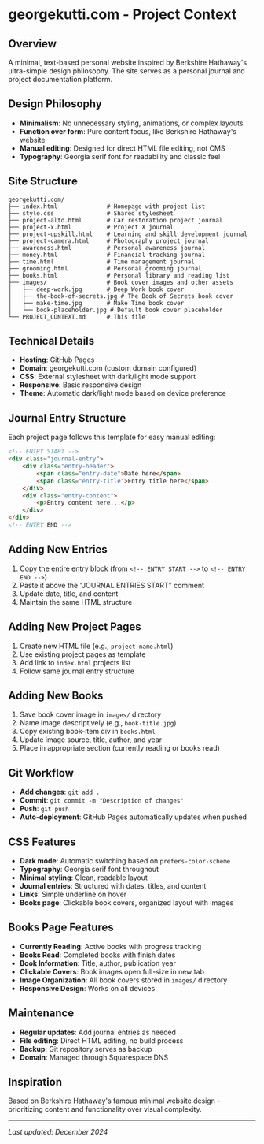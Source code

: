 # georgekutti.com - Project Context

## Overview
A minimal, text-based personal website inspired by Berkshire Hathaway's ultra-simple design philosophy. The site serves as a personal journal and project documentation platform.

## Design Philosophy
- **Minimalism**: No unnecessary styling, animations, or complex layouts
- **Function over form**: Pure content focus, like Berkshire Hathaway's website
- **Manual editing**: Designed for direct HTML file editing, not CMS
- **Typography**: Georgia serif font for readability and classic feel

## Site Structure
```
georgekutti.com/
├── index.html              # Homepage with project list
├── style.css               # Shared stylesheet
├── project-alto.html       # Car restoration project journal
├── project-x.html          # Project X journal
├── project-upskill.html    # Learning and skill development journal
├── project-camera.html     # Photography project journal
├── awareness.html          # Personal awareness journal
├── money.html              # Financial tracking journal
├── time.html               # Time management journal
├── grooming.html           # Personal grooming journal
├── books.html              # Personal library and reading list
├── images/                 # Book cover images and other assets
│   ├── deep-work.jpg       # Deep Work book cover
│   ├── the-book-of-secrets.jpg # The Book of Secrets book cover
│   ├── make-time.jpg       # Make Time book cover
│   └── book-placeholder.jpg # Default book cover placeholder
└── PROJECT_CONTEXT.md      # This file
```

## Technical Details
- **Hosting**: GitHub Pages
- **Domain**: georgekutti.com (custom domain configured)
- **CSS**: External stylesheet with dark/light mode support
- **Responsive**: Basic responsive design
- **Theme**: Automatic dark/light mode based on device preference

## Journal Entry Structure
Each project page follows this template for easy manual editing:

```html
<!-- ENTRY START -->
<div class="journal-entry">
    <div class="entry-header">
        <span class="entry-date">Date here</span>
        <span class="entry-title">Entry title here</span>
    </div>
    <div class="entry-content">
        <p>Entry content here...</p>
    </div>
</div>
<!-- ENTRY END -->
```

## Adding New Entries
1. Copy the entire entry block (from `<!-- ENTRY START -->` to `<!-- ENTRY END -->`)
2. Paste it above the "JOURNAL ENTRIES START" comment
3. Update date, title, and content
4. Maintain the same HTML structure

## Adding New Project Pages
1. Create new HTML file (e.g., `project-name.html`)
2. Use existing project pages as template
3. Add link to `index.html` projects list
4. Follow same journal entry structure

## Adding New Books
1. Save book cover image in `images/` directory
2. Name image descriptively (e.g., `book-title.jpg`)
3. Copy existing book-item div in `books.html`
4. Update image source, title, author, and year
5. Place in appropriate section (currently reading or books read)

## Git Workflow
- **Add changes**: `git add .`
- **Commit**: `git commit -m "Description of changes"`
- **Push**: `git push`
- **Auto-deployment**: GitHub Pages automatically updates when pushed

## CSS Features
- **Dark mode**: Automatic switching based on `prefers-color-scheme`
- **Typography**: Georgia serif font throughout
- **Minimal styling**: Clean, readable layout
- **Journal entries**: Structured with dates, titles, and content
- **Links**: Simple underline on hover
- **Books page**: Clickable book covers, organized layout with images

## Books Page Features
- **Currently Reading**: Active books with progress tracking
- **Books Read**: Completed books with finish dates
- **Book Information**: Title, author, publication year
- **Clickable Covers**: Book images open full-size in new tab
- **Image Organization**: All book covers stored in `images/` directory
- **Responsive Design**: Works on all devices

## Maintenance
- **Regular updates**: Add journal entries as needed
- **File editing**: Direct HTML editing, no build process
- **Backup**: Git repository serves as backup
- **Domain**: Managed through Squarespace DNS

## Inspiration
Based on Berkshire Hathaway's famous minimal website design - prioritizing content and functionality over visual complexity.

---
*Last updated: December 2024*
